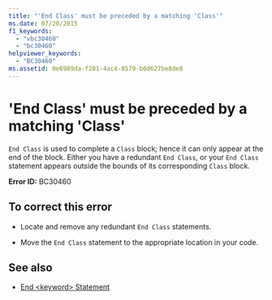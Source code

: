 ```yaml
---
title: "'End Class' must be preceded by a matching 'Class'"
ms.date: 07/20/2015
f1_keywords: 
  - "vbc30460"
  - "bc30460"
helpviewer_keywords: 
  - "BC30460"
ms.assetid: 0e6989da-f281-4ac4-8579-b6d627be8de8
---
```

# 'End Class' must be preceded by a matching 'Class'
`End Class` is used to complete a `Class` block; hence it can only appear at the end of the block. Either you have a redundant `End Class`, or your `End Class` statement appears outside the bounds of its corresponding `Class` block.  
  
 **Error ID:** BC30460  
  
## To correct this error  
  
- Locate and remove any redundant `End Class` statements.  
  
- Move the `End Class` statement to the appropriate location in your code.  
  
## See also

- [End \<keyword> Statement](../language-reference/statements/end-keyword-statement.md)
